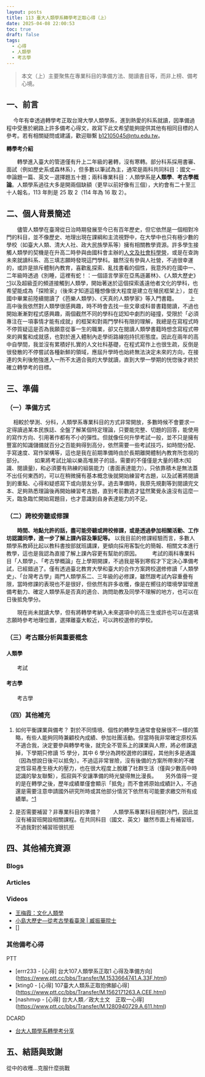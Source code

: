 ```yaml
---
layout: posts
title: 113 臺大人類學系轉學考正取心得（上）
date: 2025-04-08 22:00:53
toc: true
draft: false
tags:
  - 心得
  - 人類學
  - 考古學
---
```

> 本文（上）主要聚焦在專業科目的準備方法、閱讀書目等，而非上榜、備考心境。 

## 一、前言

　	今年有幸透過轉學考正取台灣大學人類學系，進到熱愛的科系就讀，因準備過程中受惠於網路上許多備考心得文，故寫下此文希望能夠提供其他有相同目標的人參考。若有相關疑問或建議，歡迎聯繫 b12105045@ntu.edu.tw。

**轉學考介紹**

　　轉學進入臺大的管道僅有升上二年級的暑轉，沒有寒轉。部分科系採用書審、面試（例如歷史系或森林系），但多數以筆試為主，通常是兩科共同科目：國文－申論題一篇、英文－選擇題五十題；兩科專業科目：人類學系是**人類學**、**考古學概論**。人類學系過往大多是開兩個缺額（更早以前好像有三個），大約會有二十至三十人報名，113 年則是 25 取 2（114 年為 16 取 2）。

## 二、個人背景簡述

　　儘管人類學在臺灣從日治時期發展至今已有百年歷史，但它依然是一個相對冷門的科目，並不像歷史、地理出現在課綱和主流視野中，在大學中也只有極少數的學校（如臺大人類、清大人社、政大民族學系等）擁有相關教學資源。許多學生接觸人類學的契機是在升高二時參與由國科會主辦的[人文及社會科學營](https://2025ntuhsc.wixsite.com/2025hsc)，或是在查詢未來就讀科系、高三填志願時發現這門學科。雖然沒有參與人社營，不過很幸運的，或許是排斥體制內教育，喜歡亂探索、亂找書看的個性，我意外的在國中一、二年級時透過《別睡，這裡有蛇！：一個語言學家在亞馬遜叢林》、《人類大歷史》[^1](這部分我不是很確定，可以再自行查詢相關資訊了解。)以及超級歪的頻道接觸到人類學，開始著迷於這個探索遙遠他者文化的學科，也希望能成為「探險家」（後來才知道這種想像很大程度是建立在殖民框架上），並在國中畢業前陸續閱讀了《芭樂人類學》、《天真的人類學家》等入門書籍。
　　上高中後我依然對人類學很感興趣，時不時會去找一些文章或科普書籍閱讀，不過也開始漸漸對程式感興趣，兩個截然不同的學科在認知中劇烈的碰撞，受限於「必須專注在一項事情才能有成就」的框架和對兩門學科有限的理解，我總是在寫程式時不停質疑這是否為我願意從事一生的職業，卻又在閱讀人類學書籍時想念寫程式帶來的興奮和成就感，也對於進入體制內走學術路線抱持抗拒態度。因此在兩年的高中自學間，我並沒有累積好扎實的人文社科基礎，在程式寫作上也很生疏，反倒是很發散的不停嘗試各種新鮮的領域，應屆升學時也始終無法決定未來的方向，在接連的失利後勉強進入一所不太適合我的大學就讀，直到大學一學期的恍惚後才終於確立轉學考的目標。

## 三、準備

### （一）準備方式

　 相較於學測、分科，人類學系專業科目的方式非常開放，多數時候不會要求一定得讀過某本民族誌、全盤了解某個特定理論，只要能完整、切題的回答，能使用的寫作方向、引用著作都有不小的彈性。但就像任何升學考試一般，並不只是擁有豐富的知識儲備就百分之百能夠得到高分，依然需要一些考試技巧，如時間分配、手寫速度、寫作架構等，這也是我在前期準備時由於長期離開體制內教育所忽視的部分。
　　如果將考試比喻以樂高堆房子的話，需要的不僅僅是大量的積木(知識、閱讀量)，和必須要有熟練的組裝能力（書面表達能力）。只依靠積木是無法蓋不出任何東西的，可以在稍微擁有基本概念後就開始練習考古題，以及試著將閱讀到的重點、心得和疑惑寫下或向朋友分享。過去準備時，我原先規劃等到閱讀完文本、足夠熟悉理論後再開始練習考古題，直到考前數週才猛然驚覺永遠沒有這麼一天，臨急臨忙開始寫題目，也才意識到自身表達能力的不足。

### （二）跨校旁聽或修課

　　**時間、地點允許的話，盡可能旁聽或跨校修課，或是透過參加相關活動、工作坊認識同學，進一步了解上課內容及筆記等。** 以我目前的修課經驗而言，多數人類學系教師比起以教科書按部就班講課，更傾向採用客製化的簡報、相關文本進行教學，這也是我認為直接了解上課內容更有幫助的原因。
　　考試的兩科專業科目「人類學」、「考古學概論」在上學期開課，不過我是等到寒假才下定決心準備考試，已經錯過了。僅有透過臺北教育大學和臺大的合作方案跨校選修修讀「人類學史」、「台灣考古學」兩門人類學系二、三年級的必修課，雖然跟考試內容重疊有限，當時修課的表現也不是很好，但依然有許多收穫，像是在嚮往的環境學習增進備考動力、確定人類學系是否真的適合、詢問助教及同學不理解的地方，也可以在日後抵免學分。

　　現在尚未就讀大學，但有將轉學考納入未來選項中的高三生或許也可以在選填志願時參考地理位置，選擇離臺大較近，可以跨校選修的學校。

### （三）考古題分析與重要概念

#### 人類學

　　考試

#### 考古學

　　考古學

### （四）其他補充

1. 如何平衡課業與備考？
   對於不同情境、個性的轉學生通常會發展很不一樣的策略，有些人能夠同時兼顧校內成績、參加社團活動。但當時我非常確定原校系不適合我，決定要參與轉學考後，就完全不管系上的課業與人際，將必修課退掉，下學期只修讀 15 學分，其中 6 學分為跨校選修的課程，其他則多是通識（因為想說日後可以抵免）。不過這非常冒險，沒有後備的方案所帶來的不確定性容易產生極大的壓力，也在很大程度上脫離了社群生活（僅與少數高中時認識的摯友聯繫），孤寂與不安讓準備的時光變得無比漫長。
   　	另外值得一提的是在轉學之後，歷年成績單僅會顯示「抵免」而不會將原始成績計入，不過還是需要注意申請國外研究所時或其他部分情況下依然有可能要求繳交所有成績單。[^1](這部分我不是很確定，可以再自行查詢相關資訊了解。)

2. 是否需要補習？非專業科目的準備？
　　人類學系專業科目相對冷門，因此並沒有補習班開設相關課程。在共同科目（國文、英文）雖然市面上有補習班，不過我對於補習班很抗拒

## 四、其他補充資源

### Blogs

### Articles

### Videos

* [王梅霞：文化人類學](https://www.youtube.com/playlist?list=PLCX-BLZ1hDpAKTEahu48APT0RoBUZE6ST)
* [小島大歷史—從考古學看臺灣 | 臧振華院士](https://www.youtube.com/watch?v=mSe6V6yHqfM)
* \[]

### 其他備考心得

PTT

* \[errr233 - [心得] 台大107人類學系正取1 心得及準備方向](https://www.ptt.cc/bbs/Transfer/M.1533664741.A.33F.html)
* \[kting0 - [心得] 107臺大人類系正取抱佛腳心得](https://www.ptt.cc/bbs/Transfer/M.1562171263.A.CEE.html)
* \[nashmvp - [心得] 台大人類／政大土文　正取一心得](https://www.ptt.cc/bbs/Transfer/M.1280940729.A.611.html)

DCARD

* [台大人類學系轉學考分享](https://www.dcard.tw/f/exam/p/240802826)

## 五、結語與致謝

從中的收穫...克服什麼挑戰
